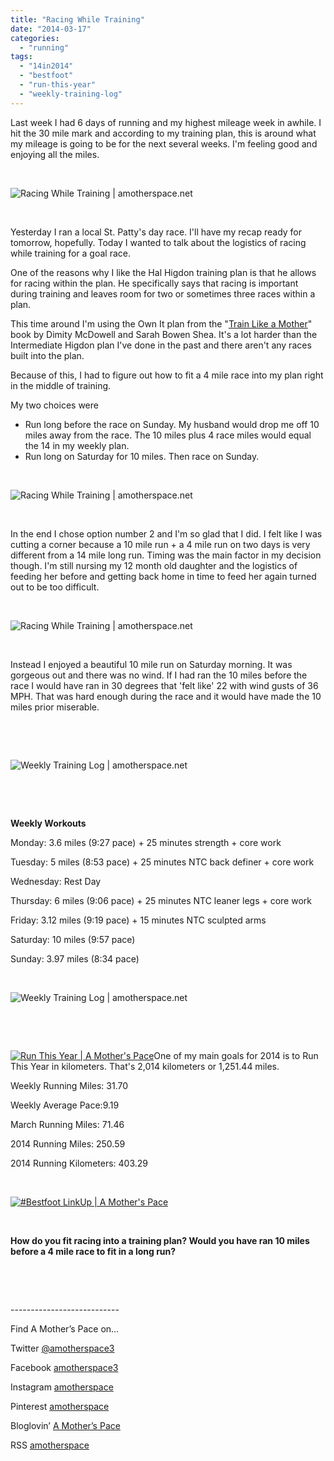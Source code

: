 ```yaml
---
title: "Racing While Training"
date: "2014-03-17"
categories: 
  - "running"
tags: 
  - "14in2014"
  - "bestfoot"
  - "run-this-year"
  - "weekly-training-log"
---
```


Last week I had 6 days of running and my highest mileage week in awhile. I hit the 30 mile mark and according to my training plan, this is around what my mileage is going to be for the next several weeks. I'm feeling good and enjoying all the miles.

 

![Racing While Training | amotherspace.net](images/IMAG4932.jpg "Racing While Training | amotherspace.net")

 

Yesterday I ran a local St. Patty's day race. I'll have my recap ready for tomorrow, hopefully. Today I wanted to talk about the logistics of racing while training for a goal race.

One of the reasons why I like the Hal Higdon training plan is that he allows for racing within the plan. He specifically says that racing is important during training and leaves room for two or sometimes three races within a plan.

This time around I'm using the Own It plan from the "[Train Like a Mother](http://amzn.to/10eETuP)" book by Dimity McDowell and Sarah Bowen Shea. It's a lot harder than the Intermediate Higdon plan I've done in the past and there aren't any races built into the plan.

Because of this, I had to figure out how to fit a 4 mile race into my plan right in the middle of training.

My two choices were

- Run long before the race on Sunday. My husband would drop me off 10 miles away from the race. The 10 miles plus 4 race miles would equal the 14 in my weekly plan.
- Run long on Saturday for 10 miles. Then race on Sunday.

 

![Racing While Training | amotherspace.net](images/IMAG4914.jpg "Racing While Training | amotherspace.net")

 

In the end I chose option number 2 and I'm so glad that I did. I felt like I was cutting a corner because a 10 mile run + a 4 mile run on two days is very different from a 14 mile long run. Timing was the main factor in my decision though. I'm still nursing my 12 month old daughter and the logistics of feeding her before and getting back home in time to feed her again turned out to be too difficult.

 

![Racing While Training | amotherspace.net](images/IMAG4921.jpg "Racing While Training | amotherspace.net")

 

Instead I enjoyed a beautiful 10 mile run on Saturday morning. It was gorgeous out and there was no wind. If I had ran the 10 miles before the race I would have ran in 30 degrees that 'felt like' 22 with wind gusts of 36 MPH. That was hard enough during the race and it would have made the 10 miles prior miserable.

 

 

![Weekly Training Log | amotherspace.net](images/weeklytraininglog.jpg "Weekly Training Log | amotherspace.net")

 

 

**Weekly Workouts**

Monday: 3.6 miles (9:27 pace) + 25 minutes strength + core work

Tuesday: 5 miles (8:53 pace) + 25 minutes NTC back definer + core work

Wednesday: Rest Day

Thursday: 6 miles (9:06 pace) + 25 minutes NTC leaner legs + core work

Friday: 3.12 miles (9:19 pace) + 15 minutes NTC sculpted arms

Saturday: 10 miles (9:57 pace)

Sunday: 3.97 miles (8:34 pace)

 

![Weekly Training Log | amotherspace.net](images/NikeMarch16.png "Weekly Training Log | amotherspace.net")

 

 

[![Run This Year | A Mother's Pace](images/2014-Badge2_zps954d25232.jpg "Run This Year | A Mother's Pace")](http://runninghutch.com/runthisyear/)One of my main goals for 2014 is to Run This Year in kilometers. That's 2,014 kilometers or 1,251.44 miles.

Weekly Running Miles: 31.70

Weekly Average Pace:9.19

March Running Miles: 71.46

2014 Running Miles: 250.59

2014 Running Kilometers: 403.29

 

[![#Bestfoot LinkUp | A Mother's Pace](images/Bestfoot-This-Week-Link-Up_thumb2.jpg "#Bestfoot LinkUp | A Mother's Pace")](runtothefinish.com)

 

**How do you fit racing into a training plan? Would you have ran 10 miles before a 4 mile race to fit in a long run?**

 

 

\---------------------------

Find A Mother’s Pace on…

Twitter [@amotherspace3](https://twitter.com/amotherspace3)

Facebook [amotherspace3](http://facebook.com/amotherspace3)

Instagram [amotherspace](http://instagram.com/amotherspace)

Pinterest [amotherspace](http://pinterest.com/amotherspace/)

Bloglovin’ [A Mother’s Pace](http://www.bloglovin.com/en/blog/6680087)

RSS [amotherspace](http://feeds.feedburner.com/amotherspace)
